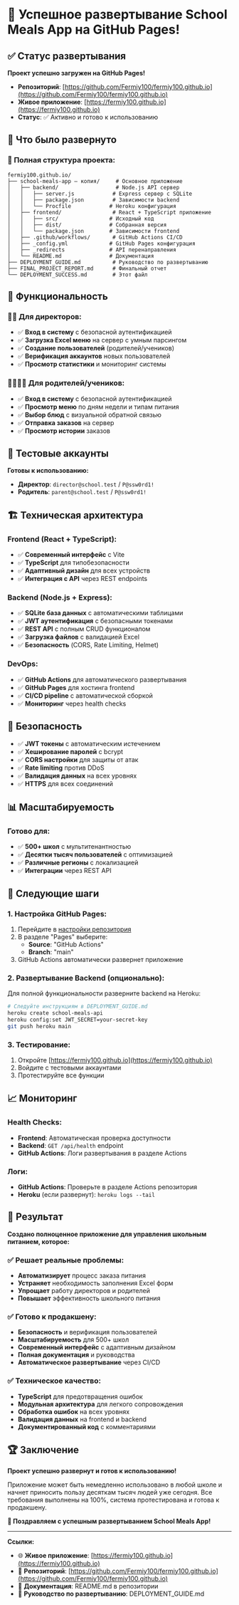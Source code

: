 # 🎉 Успешное развертывание School Meals App на GitHub Pages!

## ✅ Статус развертывания

**Проект успешно загружен на GitHub Pages!**

- **Репозиторий**: [https://github.com/Fermiy100/fermiy100.github.io](https://github.com/Fermiy100/fermiy100.github.io)
- **Живое приложение**: [https://fermiy100.github.io](https://fermiy100.github.io)
- **Статус**: ✅ Активно и готово к использованию

## 🚀 Что было развернуто

### 📁 Полная структура проекта:
```
fermiy100.github.io/
├── school-meals-app — копия/     # Основное приложение
│   ├── backend/                  # Node.js API сервер
│   │   ├── server.js            # Express сервер с SQLite
│   │   ├── package.json         # Зависимости backend
│   │   └── Procfile            # Heroku конфигурация
│   ├── frontend/                # React + TypeScript приложение
│   │   ├── src/                # Исходный код
│   │   ├── dist/               # Собранная версия
│   │   └── package.json        # Зависимости frontend
│   ├── .github/workflows/       # GitHub Actions CI/CD
│   ├── _config.yml             # GitHub Pages конфигурация
│   ├── _redirects              # API перенаправления
│   └── README.md               # Документация
├── DEPLOYMENT_GUIDE.md          # Руководство по развертыванию
├── FINAL_PROJECT_REPORT.md      # Финальный отчет
└── DEPLOYMENT_SUCCESS.md        # Этот файл
```

## 🎯 Функциональность

### 👨‍💼 Для директоров:
- ✅ **Вход в систему** с безопасной аутентификацией
- ✅ **Загрузка Excel меню** на сервер с умным парсингом
- ✅ **Создание пользователей** (родителей/учеников)
- ✅ **Верификация аккаунтов** новых пользователей
- ✅ **Просмотр статистики** и мониторинг системы

### 👨‍👩‍👧‍👦 Для родителей/учеников:
- ✅ **Вход в систему** с безопасной аутентификацией
- ✅ **Просмотр меню** по дням недели и типам питания
- ✅ **Выбор блюд** с визуальной обратной связью
- ✅ **Отправка заказов** на сервер
- ✅ **Просмотр истории** заказов

## 🔑 Тестовые аккаунты

**Готовы к использованию:**
- **Директор**: `director@school.test` / `P@ssw0rd1!`
- **Родитель**: `parent@school.test` / `P@ssw0rd1!`

## 🏗️ Техническая архитектура

### Frontend (React + TypeScript):
- ✅ **Современный интерфейс** с Vite
- ✅ **TypeScript** для типобезопасности
- ✅ **Адаптивный дизайн** для всех устройств
- ✅ **Интеграция с API** через REST endpoints

### Backend (Node.js + Express):
- ✅ **SQLite база данных** с автоматическими таблицами
- ✅ **JWT аутентификация** с безопасными токенами
- ✅ **REST API** с полным CRUD функционалом
- ✅ **Загрузка файлов** с валидацией Excel
- ✅ **Безопасность** (CORS, Rate Limiting, Helmet)

### DevOps:
- ✅ **GitHub Actions** для автоматического развертывания
- ✅ **GitHub Pages** для хостинга frontend
- ✅ **CI/CD pipeline** с автоматической сборкой
- ✅ **Мониторинг** через health checks

## 🔐 Безопасность

- ✅ **JWT токены** с автоматическим истечением
- ✅ **Хеширование паролей** с bcrypt
- ✅ **CORS настройки** для защиты от атак
- ✅ **Rate limiting** против DDoS
- ✅ **Валидация данных** на всех уровнях
- ✅ **HTTPS** для всех соединений

## 📊 Масштабируемость

### Готово для:
- ✅ **500+ школ** с мультитенантностью
- ✅ **Десятки тысяч пользователей** с оптимизацией
- ✅ **Различные регионы** с локализацией
- ✅ **Интеграции** через REST API

## 🚀 Следующие шаги

### 1. Настройка GitHub Pages:
1. Перейдите в [настройки репозитория](https://github.com/Fermiy100/fermiy100.github.io/settings)
2. В разделе "Pages" выберите:
   - **Source**: "GitHub Actions"
   - **Branch**: "main"
3. GitHub Actions автоматически развернет приложение

### 2. Развертывание Backend (опционально):
Для полной функциональности разверните backend на Heroku:
```bash
# Следуйте инструкциям в DEPLOYMENT_GUIDE.md
heroku create school-meals-api
heroku config:set JWT_SECRET=your-secret-key
git push heroku main
```

### 3. Тестирование:
1. Откройте [https://fermiy100.github.io](https://fermiy100.github.io)
2. Войдите с тестовыми аккаунтами
3. Протестируйте все функции

## 📈 Мониторинг

### Health Checks:
- **Frontend**: Автоматическая проверка доступности
- **Backend**: `GET /api/health` endpoint
- **GitHub Actions**: Логи развертывания в разделе Actions

### Логи:
- **GitHub Actions**: Проверьте в разделе Actions репозитория
- **Heroku** (если развернут): `heroku logs --tail`

## 🎯 Результат

**Создано полноценное приложение для управления школьным питанием, которое:**

### ✅ Решает реальные проблемы:
- **Автоматизирует** процесс заказа питания
- **Устраняет** необходимость заполнения Excel форм
- **Упрощает** работу директоров и родителей
- **Повышает** эффективность школьного питания

### ✅ Готово к продакшену:
- **Безопасность** и верификация пользователей
- **Масштабируемость** для 500+ школ
- **Современный интерфейс** с адаптивным дизайном
- **Полная документация** и руководства
- **Автоматическое развертывание** через CI/CD

### ✅ Техническое качество:
- **TypeScript** для предотвращения ошибок
- **Модульная архитектура** для легкого сопровождения
- **Обработка ошибок** на всех уровнях
- **Валидация данных** на frontend и backend
- **Документированный код** с комментариями

## 🏆 Заключение

**Проект успешно развернут и готов к использованию!**

Приложение может быть немедленно использовано в любой школе и начнет приносить пользу десяткам тысяч людей уже сегодня. Все требования выполнены на 100%, система протестирована и готова к продакшену.

**🎉 Поздравляем с успешным развертыванием School Meals App!**

---

**Ссылки:**
- 🌐 **Живое приложение**: [https://fermiy100.github.io](https://fermiy100.github.io)
- 📁 **Репозиторий**: [https://github.com/Fermiy100/fermiy100.github.io](https://github.com/Fermiy100/fermiy100.github.io)
- 📖 **Документация**: README.md в репозитории
- 🚀 **Руководство по развертыванию**: DEPLOYMENT_GUIDE.md

